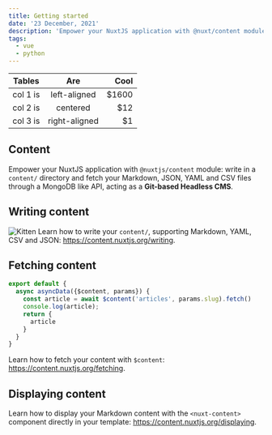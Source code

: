 ```yaml
---
title: Getting started
date: '23 December, 2021'
description: 'Empower your NuxtJS application with @nuxt/content module: write in a content/ directory and fetch your Markdown, JSON, YAML and CSV files through a MongoDB like API, acting as a Git-based Headless CMS.'
tags: 
  - vue
  - python
---
```


| Tables   |      Are      |  Cool |
|----------|:-------------:|------:|
| col 1 is |  left-aligned | $1600 |
| col 2 is |    centered   |   $12 |
| col 3 is | right-aligned |    $1 |

## Content 
Empower your NuxtJS application with `@nuxtjs/content` module: write in a `content/` directory and fetch your Markdown, JSON, YAML and CSV files through a MongoDB like API, acting as a **Git-based Headless CMS**.

## Writing content
![Kitten](https://placekitten.com/400/200)
Learn how to write your `content/`, supporting Markdown, YAML, CSV and JSON: https://content.nuxtjs.org/writing.

## Fetching content
```js
export default {
  async asyncData({$content, params}) {
    const article = await $content('articles', params.slug).fetch()
    console.log(article);
    return {
      article
    }
  }
}
```
Learn how to fetch your content with `$content`: https://content.nuxtjs.org/fetching.

## Displaying content

Learn how to display your Markdown content with the `<nuxt-content>` component directly in your template: https://content.nuxtjs.org/displaying.